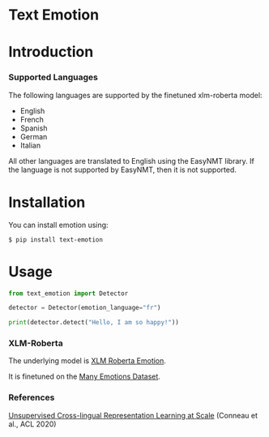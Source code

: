 # Text Emotion

# Introduction

### Supported Languages

The following languages are supported by the finetuned
xlm-roberta model:

- English
- French
- Spanish
- German
- Italian

All other languages are translated to English
using the EasyNMT library. If the language is not
supported by EasyNMT, then it is not supported.

# Installation

You can install emotion using:

    $ pip install text-emotion

# Usage

```python
from text_emotion import Detector

detector = Detector(emotion_language="fr")

print(detector.detect("Hello, I am so happy!"))
```

### XLM-Roberta

The underlying model is [XLM Roberta Emotion](https://huggingface.co/ma2za/xlm-roberta-emotion).

It is finetuned on the [Many Emotions Dataset](https://huggingface.co/datasets/ma2za/many_emotions).

### References

[Unsupervised Cross-lingual Representation Learning at Scale](https://aclanthology.org/2020.acl-main.747) (Conneau et
al., ACL 2020)